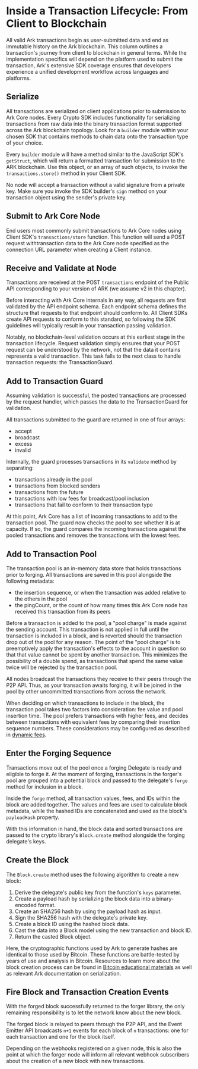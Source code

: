# Inside a Transaction Lifecycle: From Client to Blockchain

All valid Ark transactions begin as user-submitted data and end as immutable history on the Ark blockchain. This column outlines a transaction's journey from client to blockchain in general terms. While the implementation specifics will depend on the platform used to submit the transaction, Ark's extensive SDK coverage ensures that developers experience a unified development workflow across languages and platforms.

## Serialize

All transactions are serialized on client applications prior to submission to Ark Core nodes. Every Crypto SDK includes functionality for serializing transactions from raw data into the binary transaction format supported across the Ark blockchain topology. Look for a `builder` module within your chosen SDK that contains methods to chain data onto the transaction type of your choice. 

Every `builder` module will have a method similar to the JavaScript SDK's `getStruct`, which will return a formatted transaction for submission to the ARK blockchain. Use this object, or an array of such objects, to invoke the `transactions.store()` method in your Client SDK.

No node will accept a transaction without a valid signature from a private key. Make sure you invoke the SDK builder's `sign` method on your transaction object using the sender's private key.

## Submit to Ark Core Node

End users most commonly submit transactions to Ark Core nodes using Client SDK's `transactions/store` function. This function will send a POST request withtransaction data to the Ark Core node specified as the connection URL parameter when creating a Client instance.

## Receive and Validate at Node

Transactions are received at the POST `transactions` endpoint of the Public API corresponding to your version of ARK (we assume v2 in this chapter).

Before interacting with Ark Core internals in any way, all requests are first validated by the API endpoint schema. Each endpoint schema defines the structure that requests to that endpoint should conform to. All Client SDKs create API requests to conform to this standard, so following the SDK guidelines will typically result in your transaction passing validation.

Notably, no blockchain-level validation occurs at this earliest stage in the transaction lifecycle. Request validation simply ensures that your POST request can be understood by the network, not that the data it contains represents a valid transaction. This task falls to the next class to handle transaction requests: the TransactionGuard.

## Add to Transaction Guard

Assuming validation is successful, the posted transactions are processed by the request handler, which passes the data to the TransactionGuard for validation.

All transactions submitted to the guard are returned in one of four arrays:

- accept
- broadcast
- excess
- invalid

Internally, the guard processes transactions in its `validate` method by separating:

- transactions already in the pool
- transactions from blocked senders
- transactions from the future
- transactions with low fees for broadcast/pool inclusion
- transactions that fail to conform to their transaction type

At this point, Ark Core has a list of incoming transactions to add to the transaction pool. The guard now checks the pool to see whether it is at capacity. If so, the guard compares the incoming transactions against the pooled transactions and removes the transactions with the lowest fees.

## Add to Transaction Pool

The transaction pool is an in-memory data store that holds transactions prior to forging. All transactions are saved in this pool alongside the following metadata:

- the insertion sequence, or when the transaction was added relative to the others in the pool
- the pingCount, or the count of how many times this Ark Core node has received this transaction from its peers

Before a transaction is added to the pool, a "pool charge" is made against the sending account. This transaction is not applied in full until the transaction is included in a block, and is reverted should the transaction drop out of the pool for any reason. The point of the "pool charge" is to preemptively apply the transaction's effects to the account in question so that that value cannot be spent by another transaction. This minimizes the possibility of a double spend, as transactions that spend the same value twice will be rejected by the transaction pool.

All nodes broadcast the transactions they receive to their peers through the P2P API. Thus, as your transaction awaits forging, it will be joined in the pool by other uncommitted transactions from across the network.

When deciding on which transactions to include in the block, the transaction pool takes two factors into consideration: fee value and pool insertion time. The pool prefers transactions with higher fees, and decides between transactions with equivalent fees by comparing their insertion sequence numbers. These considerations may be configured as described in [dynamic fees](/cookbook/node/dynamic-fees.html).

## Enter the Forging Sequence

Transactions move out of the pool once a forging Delegate is ready and eligible to forge it. At the moment of forging, transactions in the forger's pool are grouped into a potential block and passed to the delegate's `forge` method for inclusion in a block.

Inside the `forge` method, all transaction values, fees, and IDs within the block are added together. The values and fees are used to calculate block metadata, while the hashed IDs are concatenated and used as the block's `payloadHash` property.

With this information in hand, the block data and sorted transactions are passed to the crypto library's `Block.create` method alongside the forging delegate's keys.

## Create the Block

The `Block.create` method uses the following algorithm to create a new block:

1. Derive the delegate's public key from the function's `keys` parameter.
2. Create a payload hash by serializing the block data into a binary-encoded format.
3. Create an SHA256 hash by using the payload hash as input.
4. Sign the SHA256 hash with the delegate's private key.
5. Create a block ID using the hashed block data.
6. Cast the data into a Block model using the new transaction and block ID.
7. Return the casted Block object.

Here, the cryptographic functions used by Ark to generate hashes are identical to those used by Bitcoin. These functions are battle-tested by years of use and analysis in Bitcoin. Resources to learn more about the block creation process can be found in [Bitcoin educational materials](https://github.com/bitcoinbook/bitcoinbook) as well as relevant Ark documentation on serialization.

## Fire Block and Transaction Creation Events

With the forged block successfully returned to the forger library, the only remaining responsibility is to let the network know about the new block.

The forged block is relayed to peers through the P2P API, and the Event Emitter API broadcasts `n+1` events for each block of `n` transactions: one for each transaction and one for the block itself.

Depending on the webhooks registered on a given node, this is also the point at which the forger node will inform all relevant webhook subscribers about the creation of a new block with new transactions.